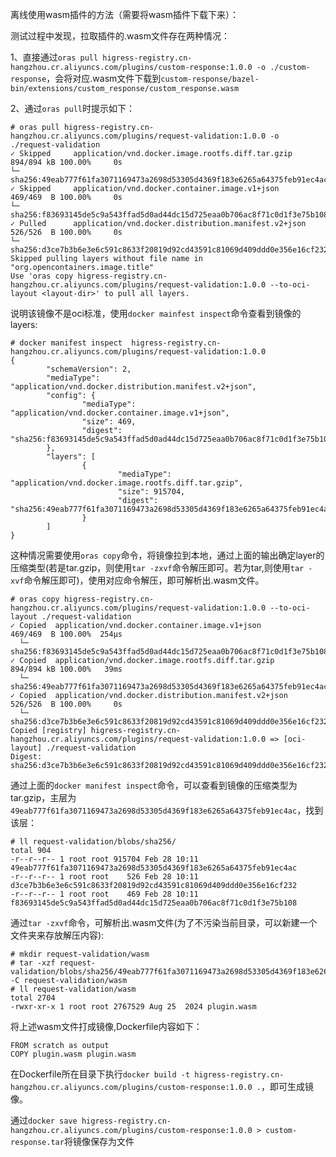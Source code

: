 离线使用wasm插件的方法（需要将wasm插件下载下来）：

测试过程中发现，拉取插件的.wasm文件存在两种情况：

1、直接通过`oras pull higress-registry.cn-hangzhou.cr.aliyuncs.com/plugins/custom-response:1.0.0 -o ./custom-response`，会将对应.wasm文件下载到`custom-response/bazel-bin/extensions/custom_response/custom_response.wasm`

2、通过`oras pull`时提示如下：
```shell
# oras pull higress-registry.cn-hangzhou.cr.aliyuncs.com/plugins/request-validation:1.0.0 -o ./request-validation
✓ Skipped     application/vnd.docker.image.rootfs.diff.tar.gzip                                     894/894 kB 100.00%     0s
└─ sha256:49eab777f61fa3071169473a2698d53305d4369f183e6265a64375feb91ec4ac
✓ Skipped     application/vnd.docker.container.image.v1+json                                        469/469  B 100.00%     0s
└─ sha256:f83693145de5c9a543ffad5d0ad44dc15d725eaa0b706ac8f71c0d1f3e75b108
✓ Pulled      application/vnd.docker.distribution.manifest.v2+json                                  526/526  B 100.00%     0s
└─ sha256:d3ce7b3b6e3e6c591c8633f20819d92cd43591c81069d409ddd0e356e16cf232
Skipped pulling layers without file name in "org.opencontainers.image.title"
Use 'oras copy higress-registry.cn-hangzhou.cr.aliyuncs.com/plugins/request-validation:1.0.0 --to-oci-layout <layout-dir>' to pull all layers.
```
说明该镜像不是oci标准，使用`docker mainfest inspect`命令查看到镜像的layers:
```shell
# docker manifest inspect  higress-registry.cn-hangzhou.cr.aliyuncs.com/plugins/request-validation:1.0.0
{
        "schemaVersion": 2,
        "mediaType": "application/vnd.docker.distribution.manifest.v2+json",
        "config": {
                "mediaType": "application/vnd.docker.container.image.v1+json",
                "size": 469,
                "digest": "sha256:f83693145de5c9a543ffad5d0ad44dc15d725eaa0b706ac8f71c0d1f3e75b108"
        },
        "layers": [
                {
                        "mediaType": "application/vnd.docker.image.rootfs.diff.tar.gzip",
                        "size": 915704,
                        "digest": "sha256:49eab777f61fa3071169473a2698d53305d4369f183e6265a64375feb91ec4ac"
                }
        ]
}

```
这种情况需要使用`oras copy`命令，将镜像拉到本地，通过上面的输出确定layer的压缩类型(若是tar.gzip，则使用`tar -zxvf`命令解压即可。若为tar,则使用`tar -xvf`命令解压即可)，使用对应命令解压，即可解析出.wasm文件。
```shell
# oras copy higress-registry.cn-hangzhou.cr.aliyuncs.com/plugins/request-validation:1.0.0 --to-oci-layout ./request-validation
✓ Copied  application/vnd.docker.container.image.v1+json                                            469/469  B 100.00%  254µs
  └─ sha256:f83693145de5c9a543ffad5d0ad44dc15d725eaa0b706ac8f71c0d1f3e75b108
✓ Copied  application/vnd.docker.image.rootfs.diff.tar.gzip                                         894/894 kB 100.00%   39ms
  └─ sha256:49eab777f61fa3071169473a2698d53305d4369f183e6265a64375feb91ec4ac
✓ Copied  application/vnd.docker.distribution.manifest.v2+json                                      526/526  B 100.00%     0s
  └─ sha256:d3ce7b3b6e3e6c591c8633f20819d92cd43591c81069d409ddd0e356e16cf232
Copied [registry] higress-registry.cn-hangzhou.cr.aliyuncs.com/plugins/request-validation:1.0.0 => [oci-layout] ./request-validation
Digest: sha256:d3ce7b3b6e3e6c591c8633f20819d92cd43591c81069d409ddd0e356e16cf232
```
通过上面的`docker manifest inspect`命令，可以查看到镜像的压缩类型为tar.gzip，主层为`49eab777f61fa3071169473a2698d53305d4369f183e6265a64375feb91ec4ac`，找到该层：
```shell
# ll request-validation/blobs/sha256/
total 904
-r--r--r-- 1 root root 915704 Feb 28 10:11 49eab777f61fa3071169473a2698d53305d4369f183e6265a64375feb91ec4ac
-r--r--r-- 1 root root    526 Feb 28 10:11 d3ce7b3b6e3e6c591c8633f20819d92cd43591c81069d409ddd0e356e16cf232
-r--r--r-- 1 root root    469 Feb 28 10:11 f83693145de5c9a543ffad5d0ad44dc15d725eaa0b706ac8f71c0d1f3e75b108
```
通过`tar -zxvf`命令，可解析出.wasm文件(为了不污染当前目录，可以新建一个文件夹来存放解压内容):
```shell
# mkdir request-validation/wasm
# tar -xzf request-validation/blobs/sha256/49eab777f61fa3071169473a2698d53305d4369f183e6265a64375feb91ec4ac -C request-validation/wasm
# ll request-validation/wasm
total 2704
-rwxr-xr-x 1 root root 2767529 Aug 25  2024 plugin.wasm
```
将上述wasm文件打成镜像,Dockerfile内容如下：
```shell
FROM scratch as output
COPY plugin.wasm plugin.wasm
```
在Dockerfile所在目录下执行`docker build -t higress-registry.cn-hangzhou.cr.aliyuncs.com/plugins/custom-response:1.0.0 .`，即可生成镜像。

通过`docker save higress-registry.cn-hangzhou.cr.aliyuncs.com/plugins/custom-response:1.0.0 > custom-response.tar`将镜像保存为文件
